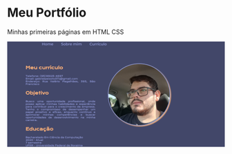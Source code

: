 # Meu Portfólio
Minhas primeiras páginas em HTML CSS 

![primeira tela](https://github.com/gabiel98/projeto-portfolio/blob/main/tela%20curr%C3%ADculo.png)
